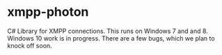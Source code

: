 # xmpp-photon
C# Library for XMPP connections. This runs on Windows 7 and and 8. Windows 10 work is in progress. There are a few bugs, which we plan to knock off soon.
